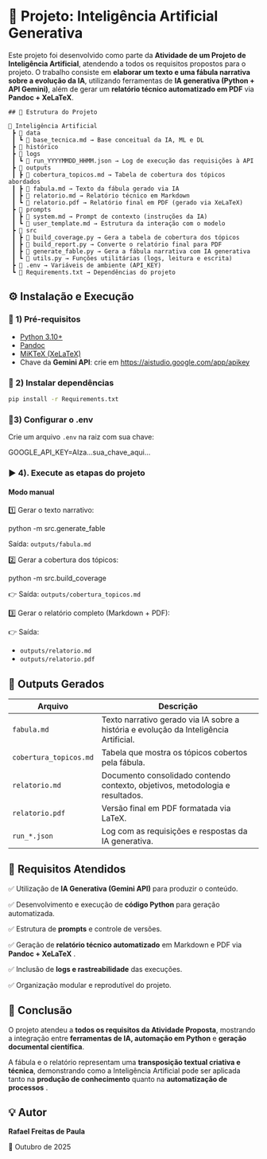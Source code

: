 # 🤖 Projeto: Inteligência Artificial Generativa

Este projeto foi desenvolvido como parte da **Atividade de um Projeto de Inteligência Artificial**, atendendo a todos os requisitos propostos para o projeto.
O trabalho consiste em **elaborar um texto e uma fábula narrativa sobre a evolução da IA**, utilizando ferramentas de **IA generativa (Python + API Gemini)**, além de gerar um **relatório técnico automatizado em PDF** via **Pandoc + XeLaTeX**.


```
## 📁 Estrutura do Projeto

📂 Inteligência Artificial
 ┣ 📂 data
 ┃ ┗ 📄 base_tecnica.md → Base conceitual da IA, ML e DL
 ┣ 📂 histórico
 ┣ 📂 logs
 ┃ ┗ 📄 run_YYYYMMDD_HHMM.json → Log de execução das requisições à API
 ┣ 📂 outputs
 ┃ ┣ 📄 cobertura_topicos.md → Tabela de cobertura dos tópicos abordados
 ┃ ┣ 📄 fabula.md → Texto da fábula gerado via IA
 ┃ ┣ 📄 relatorio.md → Relatório técnico em Markdown
 ┃ ┗ 📄 relatorio.pdf → Relatório final em PDF (gerado via XeLaTeX)
 ┣ 📂 prompts
 ┃ ┣ 📄 system.md → Prompt de contexto (instruções da IA)
 ┃ ┗ 📄 user_template.md → Estrutura da interação com o modelo
 ┣ 📂 src
 ┃ ┣ 📄 build_coverage.py → Gera a tabela de cobertura dos tópicos
 ┃ ┣ 📄 build_report.py → Converte o relatório final para PDF
 ┃ ┣ 📄 generate_fable.py → Gera a fábula narrativa com IA generativa
 ┃ ┗ 📄 utils.py → Funções utilitárias (logs, leitura e escrita)
 ┣ 📄 .env → Variáveis de ambiente (API_KEY)
 ┗ 📄 Requirements.txt → Dependências do projeto
```


## ⚙️ Instalação e Execução

### 🧩 1) Pré-requisitos

- [Python 3.10+](https://www.python.org/downloads/)
- [Pandoc](https://pandoc.org/installing.html)
- [MiKTeX (XeLaTeX)](https://miktex.org/download)
- Chave da **Gemini API**: crie em https://aistudio.google.com/app/apikey

### 🧰 2) Instalar dependências

```bash
pip install -r Requirements.txt
```

### 🔑3) Configurar o .env

Crie um arquivo `.env` na raiz com sua chave:

GOOGLE_API_KEY=AIza...sua_chave_aqui...

### ▶️ 4). Execute as etapas do projeto

#### Modo manual

1️⃣ Gerar o texto narrativo:

python -m src.generate_fable

Saída: `outputs/fabula.md`

2️⃣ Gerar a cobertura dos tópicos:

python -m src.build_coverage

👉 Saída: `outputs/cobertura_topicos.md`

3️⃣ Gerar o relatório completo (Markdown + PDF):

👉 Saída:

* `outputs/relatorio.md`
* `outputs/relatorio.pdf`

## 🧾 Outputs Gerados

| Arquivo                  | Descrição                                                                               |
| ------------------------ | ----------------------------------------------------------------------------------------- |
| `fabula.md`            | Texto narrativo gerado via IA sobre a história e evolução da Inteligência Artificial. |
| `cobertura_topicos.md` | Tabela que mostra os tópicos cobertos pela fábula.                                      |
| `relatorio.md`         | Documento consolidado contendo contexto, objetivos, metodologia e resultados.             |
| `relatorio.pdf`        | Versão final em PDF formatada via LaTeX.                                                 |
| `run_*.json`           | Log com as requisições e respostas da IA generativa.                                    |

## 📘 Requisitos Atendidos

✅ Utilização de **IA Generativa (Gemini API)** para produzir o conteúdo.

✅ Desenvolvimento e execução de **código Python** para geração automatizada.

✅ Estrutura de **prompts** e controle de versões.

✅ Geração de **relatório técnico automatizado** em Markdown e PDF via  **Pandoc + XeLaTeX** .

✅ Inclusão de **logs e rastreabilidade** das execuções.

✅ Organização modular e reprodutível do projeto.

## 🧠 Conclusão

O projeto atendeu a  **todos os requisitos da Atividade Proposta**, mostrando a integração entre **ferramentas de IA, automação em Python** e  **geração documental científica**.

A fábula e o relatório representam uma  **transposição textual criativa e técnica**, demonstrando como a Inteligência Artificial pode ser aplicada tanto na **produção de conhecimento** quanto na  **automatização de processos** .

## 💡 Autor

**Rafael Freitas de Paula**

📅 Outubro de 2025
